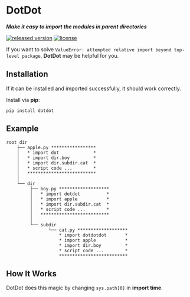 # DotDot
___Make it easy to import the modules in parent directories___

[![released version](https://img.shields.io/pypi/v/DotDot.svg)](https://pypi.org/project/dotdot)
[![license](https://img.shields.io/github/license/Gsllchb/DotDot.svg)](https://github.com/Gsllchb/DotDot/blob/master/LICENSE.txt)

If you want to solve `ValueError: attempted relative import beyond top-level package`, **DotDot** may be helpful for you.

## Installation
If it can be installed and imported successfully, it should work correctly.

Install via **pip**:
```console
pip install dotdot
```

## Example
```
root dir
    ├── apple.py *****************
    │   * import dot             *
    │   * import dir.boy         *
    │   * import dir.subdir.cat  *
    │   * script code ...        *
    │   **************************
    │
    └── dir
         ├── boy.py *******************
         │   * import dotdot          *
         │   * import apple           *
         │   * import dir.subdir.cat  *
         │   * script code ...        *
         │   **************************
         │    
         └── subdir
                └── cat.py *******************
                    * import dotdotdot       *
                    * import apple           *
                    * import dir.boy         *
                    * script code ...        *
                    **************************
```


## How It Works
DotDot does this magic by changing `sys.path[0]` in __import time__.
